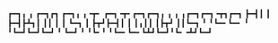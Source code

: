 ┏━┓╻  ╻     ┏━┓┏┓ ┏━┓╻ ╻╺┳╸   ┏━┓╺┳╸┏━┓┏━┓╻  ╻  ╻ ╻┏━┓┏━┓╺┳┓┏━┓
┣━┫┃  ┃     ┣━┫┣┻┓┃ ┃┃ ┃ ┃    ┗━┓ ┃ ┣┳┛┣━┫┃  ┃  ┃╻┃┃ ┃┣┳┛ ┃┃┗━┓
╹ ╹┗━╸┗━╸   ╹ ╹┗━┛┗━┛┗━┛ ╹    ┗━┛ ╹ ╹┗╸╹ ╹┗━╸┗━╸┗┻┛┗━┛╹┗╸╺┻┛┗━┛
